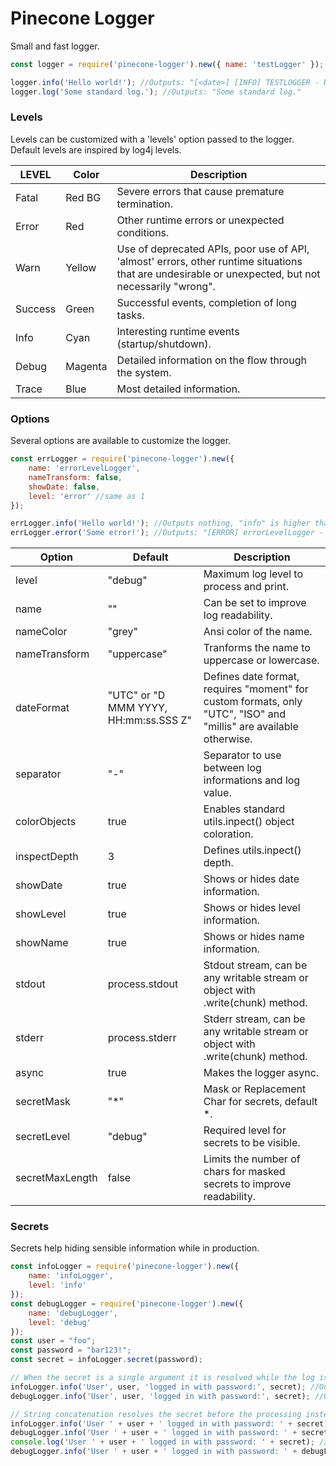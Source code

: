 # Pinecone Logger

Small and fast logger.

```javascript
const logger = require('pinecone-logger').new({ name: 'testLogger' });

logger.info('Hello world!'); //Outputs: "[<date>] [INFO] TESTLOGGER - Hello world!"
logger.log('Some standard log.'); //Outputs: "Some standard log."
```
### Levels

Levels can be customized with a 'levels' option passed to the logger.
Default levels are inspired by log4j levels.

| LEVEL | Color | Description |
| ------ | ------ | ------ |
| Fatal | Red BG | Severe errors that cause premature termination. |
| Error | Red | Other runtime errors or unexpected conditions. |
| Warn | Yellow | Use of deprecated APIs, poor use of API, 'almost' errors, other runtime situations that are undesirable or unexpected, but not necessarily "wrong". |
| Success | Green | Successful events, completion of long tasks. |
| Info | Cyan | Interesting runtime events (startup/shutdown). |
| Debug | Magenta | Detailed information on the flow through the system. |
| Trace | Blue | Most detailed information. |

### Options

Several options are available to customize the logger.

```js
const errLogger = require('pinecone-logger').new({ 
	name: 'errorLevelLogger',
	nameTransform: false,
	showDate: false,
	level: 'error' //same as 1
});

errLogger.info('Hello world!'); //Outputs nothing, "info" is higher than "error".
errLogger.error('Some error!'); //Outputs: "[ERROR] errorLevelLogger - Some error!"
```

| Option | Default | Description |
| ------ | ------ | ------ |
| level | "debug" | Maximum log level to process and print. |
| name | "" | Can be set to improve log readability. |
| nameColor | "grey" | Ansi color of the name. |
| nameTransform | "uppercase" | Tranforms the name to uppercase or lowercase. |
| dateFormat | "UTC" or "D MMM YYYY, HH:mm:ss.SSS Z" | Defines date format, requires "moment" for custom formats, only "UTC", "ISO" and "millis" are available otherwise. |
| separator | "-" | Separator to use between log informations and log value. |
| colorObjects | true | Enables standard utils.inpect() object coloration. |
| inspectDepth | 3 | Defines utils.inpect() depth. |
| showDate | true | Shows or hides date information. |
| showLevel | true | Shows or hides level information. |
| showName | true | Shows or hides name information. |
| stdout | process.stdout | Stdout stream, can be any writable stream or object with .write(chunk) method. |
| stderr | process.stderr | Stderr stream, can be any writable stream or object with .write(chunk) method. |
| async | true | Makes the logger async. |
| secretMask | "*" | Mask or Replacement Char for secrets, default *. |
| secretLevel | "debug" | Required level for secrets to be visible. |
| secretMaxLength | false | Limits the number of chars for masked secrets to improve readability. |

### Secrets

Secrets help hiding sensible information while in production.

```js
const infoLogger = require('pinecone-logger').new({ 
	name: 'infoLogger',
	level: 'info'
});	
const debugLogger = require('pinecone-logger').new({ 
	name: 'debugLogger',
	level: 'debug'
});
const user = "foo";
const password = "bar123!";
const secret = infoLogger.secret(password);

// When the secret is a single argument it is resolved while the log is processed by the logger.
infoLogger.info('User', user, 'logged in with password:', secret); //Outputs: "User foo logged in with password *******".
debugLogger.info('User', user, 'logged in with password:', secret); //Outputs: "User foo logged in with password bar123!".

// String concatenation resolves the secret before the processing instead, so, if logger level < secret level, secret will be masked.
infoLogger.info('User ' + user + ' logged in with password: ' + secret); //Outputs: "User foo logged in with password *******".
debugLogger.info('User ' + user + ' logged in with password: ' + secret); //Outputs: "User foo logged in with password *******".
console.log('User ' + user + ' logged in with password: ' + secret); //Outputs: "User foo logged in with password *******".
debugLogger.info('User ' + user + ' logged in with password: ' + debugLogger.secret(password)); //Outputs "User foo logged in with password bar123!" since both debugLogger and secret levels are "debug".
```